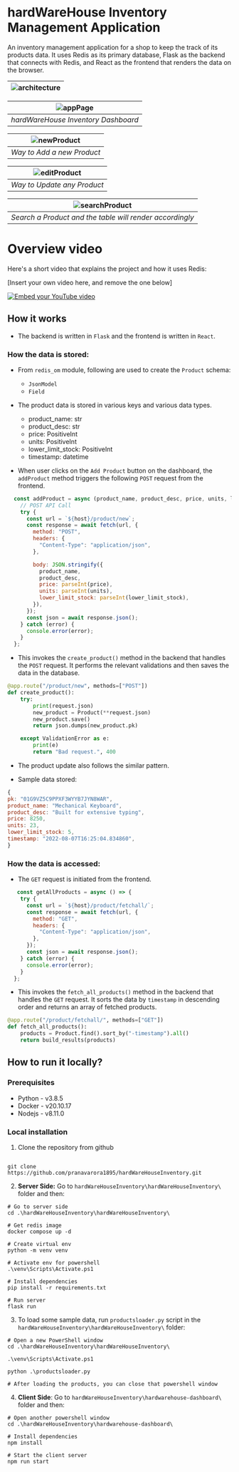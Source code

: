 # hardWareHouse Inventory Management Application

An inventory management application for a shop to keep the track of its products data. It uses Redis as its primary database, Flask as the backend that connects with Redis, and React as the frontend that renders the data on the browser.

| ![architecture](https://user-images.githubusercontent.com/48170643/183287691-e1d6f7c1-59b4-4dfc-a289-a8804d98410f.png) |
|:--:|

| ![appPage](https://user-images.githubusercontent.com/48170643/183287720-2631aeeb-e3f8-40a5-aeea-bb0b41feba84.JPG) |
|:--:|
| *hardWareHouse Inventory Dashboard* |

| ![newProduct](https://user-images.githubusercontent.com/48170643/183287718-b986896f-8bd0-4c2b-a24a-92250b6561b4.JPG) |
|:--:|
| *Way to Add a new Product* |

| ![editProduct](https://user-images.githubusercontent.com/48170643/183287721-af856e0a-9e44-4cbf-81ba-9448d1048621.JPG) |
|:--:|
| *Way to Update any Product* |

| ![searchProduct](https://user-images.githubusercontent.com/48170643/183287779-cf23fc53-c7ed-46d2-a47c-360715bddbdb.JPG) |
|:--:|
| *Search a Product and the table will render accordingly* |

# Overview video

Here's a short video that explains the project and how it uses Redis:

[Insert your own video here, and remove the one below]

[![Embed your YouTube video](https://i.ytimg.com/vi/vyxdC1qK4NE/maxresdefault.jpg)](https://www.youtube.com/watch?v=vyxdC1qK4NE)

## How it works

- The backend is written in `Flask` and the frontend is written in `React`.

### How the data is stored:

- From `redis_om` module, following are used to create the `Product` schema:
  - `JsonModel`
  - `Field`

- The product data is stored in various keys and various data types.
  - product_name: str
  - product_desc: str
  - price: PositiveInt
  - units: PositiveInt
  - lower_limit_stock: PositiveInt
  - timestamp: datetime

- When user clicks on the `Add Product` button on the dashboard, the `addProduct` method triggers the following `POST` request from the frontend.
```js
  const addProduct = async (product_name, product_desc, price, units, lower_limit_stock) => {
    // POST API Call
    try {
      const url = `${host}/product/new`;
      const response = await fetch(url, {
        method: "POST",
        headers: {
          "Content-Type": "application/json",
        },

        body: JSON.stringify({
          product_name,
          product_desc,
          price: parseInt(price),
          units: parseInt(units),
          lower_limit_stock: parseInt(lower_limit_stock),
        }),
      });
      const json = await response.json();
    } catch (error) {
      console.error(error);
    }
  };
  ```
- This invokes the `create_product()` method in the backend that handles the `POST` request. It performs the relevant validations and then saves the data in the database.
```python
@app.route("/product/new", methods=["POST"])
def create_product():
    try:
        print(request.json)
        new_product = Product(**request.json)
        new_product.save()
        return json.dumps(new_product.pk)

    except ValidationError as e:
        print(e)
        return "Bad request.", 400
```

- The product update also follows the similar pattern.

- Sample data stored:
```js
{
pk: "01G9VZ5C9PPXF3WYYB7JYN8WAR",
product_name: "Mechanical Keyboard",
product_desc: "Built for extensive typing",
price: 8250,
units: 23,
lower_limit_stock: 5,
timestamp: "2022-08-07T16:25:04.834860",
}
```

### How the data is accessed:

- The `GET` request is initiated from the frontend.
```js
   const getAllProducts = async () => {
    try {
      const url = `${host}/product/fetchall/`;
      const response = await fetch(url, {
        method: "GET",
        headers: {
          "Content-Type": "application/json",
        },
      });
      const json = await response.json();
    } catch (error) {
      console.error(error);
    }
  };
  ```
- This invokes the `fetch_all_products()` method in the backend that handles the `GET` request. It sorts the data by `timestamp` in descending order and returns an array of fetched products.
```python
@app.route("/product/fetchall/", methods=["GET"])
def fetch_all_products():
    products = Product.find().sort_by("-timestamp").all()
    return build_results(products)
```

## How to run it locally?

### Prerequisites

- Python - v3.8.5
- Docker - v20.10.17
- Nodejs - v8.11.0

### Local installation

1. Clone the repository from github
```shell

git clone https://github.com/pranavarora1895/hardWareHouseInventory.git
```
2. **Server Side:** Go to `hardWareHouseInventory\hardWareHouseInventory\` folder and then:
```shell
# Go to server side
cd .\hardWareHouseInventory\hardWareHouseInventory\

# Get redis image
docker compose up -d

# Create virtual env
python -m venv venv

# Activate env for powershell
.\venv\Scripts\Activate.ps1

# Install dependencies
pip install -r requirements.txt

# Run server
flask run
```
3. To load some sample data, run `productsloader.py` script in the `hardWareHouseInventory\hardWareHouseInventory\` folder:
```shell
# Open a new PowerShell window
cd .\hardWareHouseInventory\hardWareHouseInventory\

.\venv\Scripts\Activate.ps1

python .\productsloader.py

# After loading the products, you can close that powershell window
```
4. **Client Side**: Go to `hardWareHouseInventory\hardwarehouse-dashboard\` folder and then:
```shell
# Open another powershell window
cd .\hardWareHouseInventory\hardwarehouse-dashboard\

# Install dependencies
npm install

# Start the client server
npm run start
```


